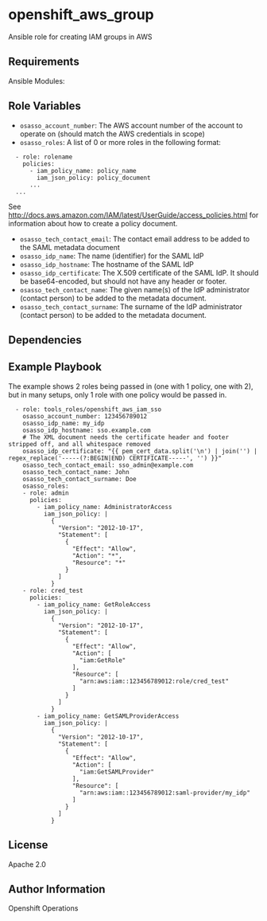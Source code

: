 openshift_aws_group
=========

Ansible role for creating IAM groups in AWS

Requirements
------------

Ansible Modules:


Role Variables
--------------

- `osasso_account_number`: The AWS account number of the account to operate on (should match the AWS credentials in scope)
- `osasso_roles`: A list of 0 or more roles in the following format:

```
  - role: rolename
    policies:
      - iam_policy_name: policy_name
        iam_json_policy: policy_document
      ...
  ...
```

See http://docs.aws.amazon.com/IAM/latest/UserGuide/access_policies.html for
information about how to create a policy document.

- `osasso_tech_contact_email`: The contact email address to be added to the SAML metadata document
- `osasso_idp_name`: The name (identifier) for the SAML IdP
- `osasso_idp_hostname`: The hostname of the SAML IdP
- `osasso_idp_certificate`: The X.509 certificate of the SAML IdP. It should be base64-encoded, but should not have any header or footer.
- `osasso_tech_contact_name`: The given name(s) of the IdP administrator (contact person) to be added to the metadata document.
- `osasso_tech_contact_surname`: The surname of the IdP administrator (contact person) to be added to the metadata document.


Dependencies
------------


Example Playbook
----------------

The example shows 2 roles being passed in (one with 1 policy, one with 2), but
in many setups, only 1 role with one policy would be passed in.

```
  - role: tools_roles/openshift_aws_iam_sso
    osasso_account_number: 123456789012
    osasso_idp_name: my_idp
    osasso_idp_hostname: sso.example.com
    # The XML document needs the certificate header and footer stripped off, and all whitespace removed
    osasso_idp_certificate: "{{ pem_cert_data.split('\n') | join('') | regex_replace('-----(?:BEGIN|END) CERTIFICATE-----', '') }}"
    osasso_tech_contact_email: sso_admin@example.com
    osasso_tech_contact_name: John
    osasso_tech_contact_surname: Doe
    osasso_roles:
    - role: admin
      policies:
        - iam_policy_name: AdministratorAccess
          iam_json_policy: |
            {
              "Version": "2012-10-17",
              "Statement": [
                {
                  "Effect": "Allow",
                  "Action": "*",
                  "Resource": "*"
                }
              ]
            }
    - role: cred_test
      policies:
        - iam_policy_name: GetRoleAccess
          iam_json_policy: |
            {
              "Version": "2012-10-17",
              "Statement": [
                {
                  "Effect": "Allow",
                  "Action": [
                    "iam:GetRole"
                  ],
                  "Resource": [
                    "arn:aws:iam::123456789012:role/cred_test"
                  ]
                }
              ]
            }
        - iam_policy_name: GetSAMLProviderAccess
          iam_json_policy: |
            {
              "Version": "2012-10-17",
              "Statement": [
                {
                  "Effect": "Allow",
                  "Action": [
                    "iam:GetSAMLProvider"
                  ],
                  "Resource": [
                    "arn:aws:iam::123456789012:saml-provider/my_idp"
                  ]
                }
              ]
            }

```

License
-------

Apache 2.0

Author Information
------------------

Openshift Operations
